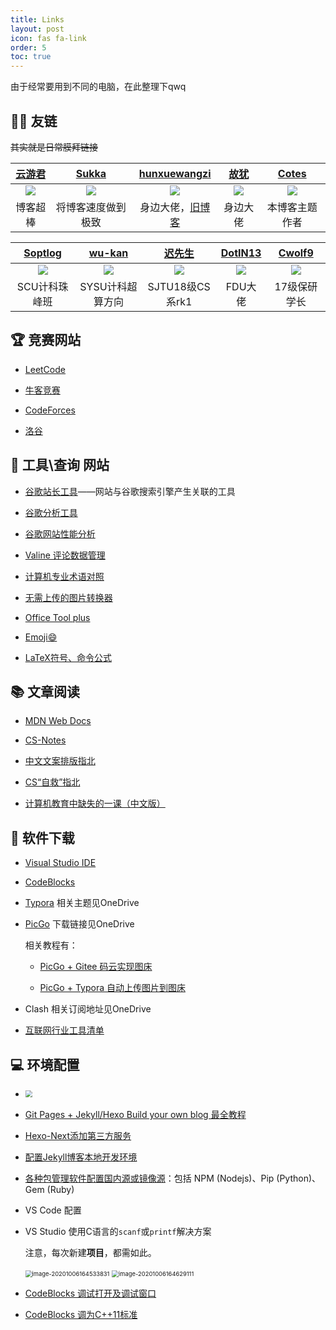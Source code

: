 ```yaml
---
title: Links
layout: post
icon: fas fa-link
order: 5
toc: true
---
```




由于经常要用到不同的电脑，在此整理下qwq

## 👨‍🚀 友链

~~其实就是日常膜拜链接~~

| [云游君](https://www.yunyoujun.cn/share/how-to-build-your-site/) |                [Sukka](https://blog.skk.moe/)                |    [hunxuewangzi](https://www.cnblogs.com/hunxuewangzi/)     |         [故犹](https://www.cnblogs.com/a821403286/)          |              [Cotes](https://blog.cotes.info/)               |
| :----------------------------------------------------------: | :----------------------------------------------------------: | :----------------------------------------------------------: | :----------------------------------------------------------: | :----------------------------------------------------------: |
| <img src="https://www.yunyoujun.cn/images/avatar.jpg" class="myavatar emoji"/> | <img src="https://cdn.jsdelivr.net/npm/skx@0.3.4/img/144x144.png" class="myavatar emoji"/> | <img src="https://gitee.com/j__strawhat/MyImages/raw/master/20200905125521.jpeg" class="myavatar emoji"/> | <img src="https://gitee.com/j__strawhat/MyImages/raw/master/20200906001731.jpeg" class="myavatar emoji"/> | <img src="https://cdn.jsdelivr.net/gh/cotes2020/blog-images/commons/avatar.jpeg" class="myavatar emoji"/> |
|                           博客超棒                           |                      将博客速度做到极致                      |    身边大佬，[旧博客](https://blog.csdn.net/m0_46209312)     |                           身边大佬                           |                        本博客主题作者                        |

|                [Soptlog](https://soptq.me/)                |             [wu-kan](https://wu-kan.cn/archive/)             |       [迟先生](https://www.skyzh.dev/posts/academic/)        | [DotIN13](https://www.wannaexpresso.com/2020/03/04/jekyll-blog-troubleshooting/) |         [Cwolf9](https://blog.csdn.net/qq_39599067)          |
| :--------------------------------------------------------: | :----------------------------------------------------------: | :----------------------------------------------------------: | :----------------------------------------------------------: | :----------------------------------------------------------: |
| <img src="https://soptq.me/img/avatar.jpg" class="myavatar emoji"/> | <img src="https://gitee.com/j__strawhat/MyImages/raw/master/289efba375d63424de3c49569c446744.jpeg" class="myavatar emoji"/> | <img src="https://gitee.com/j__strawhat/MyImages/raw/master/v2-4c769907eadc4d70299cff7fd31ff4ab_r.jpeg" class="myavatar emoji"/> | <img src="https://gitee.com/j__strawhat/MyImages/raw/master/orange320x320.webp" class="myavatar emoji"/> | <img src="https://gitee.com/j__strawhat/MyImages/raw/master/35797478.jpeg" class="myavatar emoji"/> |
|                       SCU计科珠峰班                        |                       SYSU计科超算方向                       |                       SJTU18级CS系rk1                        |                           FDU大佬                            |                         17级保研学长                         |


## 🏆 竞赛网站

+ [LeetCode](https://leetcode-cn.com/contest/)

+ [牛客竞赛](https://ac.nowcoder.com/acm/home)

+ [CodeForces](https://codeforces.com/contests)

+ [洛谷](https://www.luogu.com.cn/training/list)

## 🧰 工具\查询 网站

+ [谷歌站长工具](https://search.google.com/search-console?resource_id=https%3A%2F%2Fj-strawhat.github.io%2F)——网站与谷歌搜索引擎产生关联的工具

+ [谷歌分析工具](https://analytics.google.com/)

+ [谷歌网站性能分析](https://developers.google.com/speed/pagespeed/insights/)

+ [Valine 评论数据管理](https://github.com/DesertsP/Valine-Admin)

+ [计算机专业术语对照](https://github.com/EarsEyesMouth/computerese-cross-references)

+ [无需上传的图片转换器](https://renzhezhilu.gitee.io/webp2jpg-online/)

+ [Office Tool plus](https://www.coolhub.top/archives/67)

+ [Emoji:smile:](https://www.emojiall.com/zh-hans/all-emojis)

+ [LaTeX符号、命令公式](https://www.cnblogs.com/J-StrawHat/p/13452821.html)

## 📚 文章阅读

+ [MDN Web Docs](https://developer.mozilla.org/zh-CN/docs/Learn)

+ [CS-Notes](https://github.com/CyC2018/CS-Notes)

+ [中文文案排版指北](https://github.com/sparanoid/chinese-copywriting-guidelines)

+ [CS“自救”指北](https://survivesjtu.gitbook.io/survivesjtumanual/fu-lu/ben-ke-sheng-zhuan-ye-jie-shao-todo/cs-zi-jiu-zhi-bei)

+ [计算机教育中缺失的一课（中文版）](https://missing-semester-cn.github.io/)


## 💾 软件下载

+ [Visual Studio IDE](https://visualstudio.microsoft.com/zh-hans/)

+ [CodeBlocks](http://www.codeblocks.org/downloads/26)

+ [Typora](https://typora.io/) 相关主题见OneDrive

+ [PicGo](https://github.com/Molunerfinn/PicGo/releases/tag/v2.2.2) 下载链接见OneDrive

  相关教程有：

  + [PicGo + Gitee 码云实现图床](https://www.jianshu.com/p/b69950a49ae2)

  + [PicGo + Typora 自动上传图片到图床](https://blog.csdn.net/bruce_6/article/details/104821531)

+ Clash  相关订阅地址见OneDrive

+ [互联网行业工具清单](https://caryyu.top/posts/%E4%BA%92%E8%81%94%E7%BD%91%E8%A1%8C%E4%B8%9A%E5%B7%A5%E5%85%B7%E6%B8%85%E5%8D%95/)

## 💻 环境配置

+ <img src="https://gitee.com/j__strawhat/MyImages/raw/master/20210207154102.png" style="zoom:67%;" />

+ [Git Pages + Jekyll/Hexo Build your own blog 最全教程](http://liyuankun.top/Git-Pages-Jekyll-Hexo-Build-your-own-blog.html#hexo-%E5%8D%9A%E5%AE%A2%E4%B8%BB%E9%A2%98)

+ [Hexo-Next添加第三方服务](https://tding.top/archives/7696c13f.html)

+ [配置Jekyll博客本地开发环境](https://juejin.cn/post/6844904153043435528)

+ [各种包管理软件配置国内源或镜像源](https://www.cnblogs.com/muen2020/p/13844865.html)：包括 NPM (Nodejs)、Pip (Python)、Gem (Ruby)

+ VS Code 配置

+ VS Studio 使用C语言的`scanf`或`printf`解决方案

  注意，每次新建**项目**，都需如此。

  <img src="https://gitee.com/j__strawhat/MyImages/raw/master/image-20201006164533831.png" alt="image-20201006164533831" style="zoom: 67%;" />

  <img src="https://gitee.com/j__strawhat/MyImages/raw/master/image-20201006164629111.png" alt="image-20201006164629111" style="zoom:67%;" />

+ [CodeBlocks 调试打开及调试窗口](https://www.cnblogs.com/J-StrawHat/p/13773769.html#%E6%89%93%E5%BC%80%E8%B0%83%E8%AF%95%E6%A8%A1%E5%BC%8F)

+ [CodeBlocks 调为C++11标准](https://www.cnblogs.com/J-StrawHat/p/13773769.html#c11%E6%A0%87%E5%87%86)